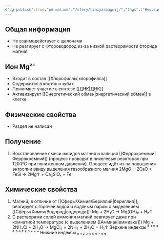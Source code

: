 ```yaml
---
{"dg-publish":true,"permalink":"/sfery/himiya/magnij/","tags":["Неорганика"]}
---
```


## Общая информация
- Не взаимодействует с щелочами
- Не реагирует с Фтороводород из-за низкой растворимости фторида магния
## Ион Mg²⁺
- Входит в состав [[Хлорофиллы\|хлорофилла]]
- Содержится в костях и зубах
- Принимает участие в синтезе [[ДНК\|ДНК]]
- Активизирует [[Энергетический обмен\|энергетический обмен]] в клетке
## Физические свойства
- Раздел не написан
## Получение
1. Восстановление смеси оксидов магния и кальция [[Феррокремний\|Феррокремний]] (процесс проводят в никелевых реакторах при 1200°C при пониженном давлении). Процесс идёт из-за повышения энтропии ввиду выделения газообразного магния
                    2MgO + 2CaO + FeSi → 2Mg↑ + Ca₂SiO₄ + Fe
## Химические свойства
1. Магний, в отличие от [[Сферы/Химия/Бериллий\|бериллия]], реагирует с горячей водой и водяным паром с выделением [[Сферы/Химия/Водород\|водорода]]:
                            Mg + 2H₂O → Mg(OH)₂ + H₂↑
2. С растворами солей аммония магний реагирует даже при комнатной температуре (с выделением [[Аммиак\|аммиака]])
              Mg + 2NH₄Cl + 2H₂O → MgCl₂ + 2NH₃ + 2H₂O + H₂↑
Верхние индексы ⁰ ¹ ² ³ ⁴ ⁵ ⁶ ⁷ ⁸ ⁹ ⁺ ⁻ °
Нижние индексы ₀ ₁ ₂ ₃ ₄ ₅ ₆ ₇ ₈ ₉ 

